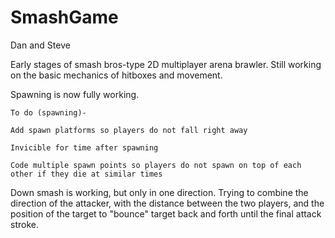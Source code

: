 # SmashGame
Dan and Steve


Early stages of smash bros-type 2D multiplayer arena brawler.
Still working on the basic mechanics of hitboxes and movement.

Spawning is now fully working.

	To do (spawning)-

  	Add spawn platforms so players do not fall right away

  	Invicible for time after spawning

  	Code multiple spawn points so players do not spawn on top of each other if they die at similar times

Down smash is working, but only in one direction. Trying to combine the direction of the attacker, with the distance between the two players, and the position of the target to "bounce" target back and forth until the final attack stroke.
